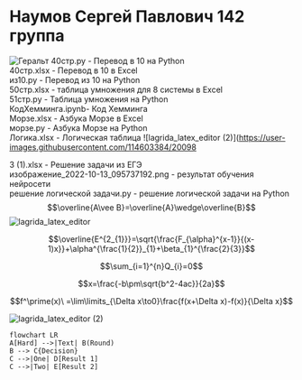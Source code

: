 # Наумов Сергей Павлович 142 группа 
![Геральт](https://static.wikia.nocookie.net/warrior/images/3/36/%D0%93%D0%B5%D1%80%D0%B0%D0%BB%D1%8C%D1%82.jpg/revision/latest?cb=20120813094949&path-prefix=ru)
40стр.py - Перевод в 10 на Python  
40стр.xlsx - Перевод в 10 в Excel  
из10.py - Перевод из 10 на Python  
50стр.xlsx - таблица умножения для 8 системы в Excel  
51стр.py - Таблица умножения на Python  
КодХемминга.ipynb- Код Хемминга  
Морзе.xlsx - Азбука Морзе в Excel  
морзе.py - Азбука Морзе на Python  
  Логика.xlsx - Логическая таблица  ![lagrida_latex_editor (2)](https://user-images.githubusercontent.com/114603384/20098

3 (1).xlsx - Решение задачи из ЕГЭ  
изображение_2022-10-13_095737192.png - результат обучения нейросети  
решение логической задачи.py - решение логической задачи на Python  
$$\overline{A\vee B}=\overline{A}\wedge\overline{B}$$
![lagrida_latex_editor](https://user-images.githubusercontent.com/114603384/198817745-4ab06a7f-250a-4fc5-a74e-246a832b3b1b.png)  




$$\overline{E^{2_{1}}}=\sqrt{\frac{F_{\alpha}^{x-1}}{(x-1)x}}+\alpha^{\frac{1}{2}}_{1}+\beta_{1}^{\frac{2}{3}}$$


$$\sum_{i=1}^{n}Q_{i}=0$$


$$x=\frac{-b\pm\sqrt{b^2-4ac}}{2a}$$


$$f^\prime(x)\ =\lim\limits_{\Delta x\to0}\frac{f(x+\Delta x)-f(x)}{\Delta x}$$




![lagrida_latex_editor (2)](https://user-images.githubusercontent.com/114603384/200984231-9fa2405a-3d03-481b-a53b-3cd09cf4a864.png)





```mermaid
flowchart LR
A[Hard] -->|Text| B(Round)
B --> C{Decision}
C -->|One| D[Result 1]
C -->|Two| E[Result 2]
```
